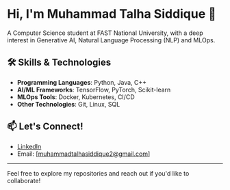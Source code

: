 # Hi, I'm Muhammad Talha Siddique 👋

A Computer Science student at FAST National University, with a deep interest in Generative AI, Natural Language Processing (NLP) and MLOps. 

## 🛠 Skills & Technologies

- **Programming Languages**: Python, Java, C++
- **AI/ML Frameworks**: TensorFlow, PyTorch, Scikit-learn
- **MLOps Tools**: Docker, Kubernetes, CI/CD
- **Other Technologies**: Git, Linux, SQL

## 📫 Let's Connect!

- [LinkedIn](https://www.linkedin.com/in/talhasiddik/)
- Email: [muhammadtalhasiddique2@gmail.com]

---

Feel free to explore my repositories and reach out if you'd like to collaborate!

